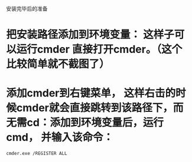 安装完毕后的准备

# 把安装路径添加到环境变量： 这样子可以运行cmder 直接打开cmder。（这个比较简单就不截图了）

# 添加cmder到右键菜单， 这样右击的时候cmder就会直接跳转到该路径下，而无需cd：添加到环境变量后，运行cmd， 并输入该命令： 
```
cmder.exe /REGISTER ALL
```
